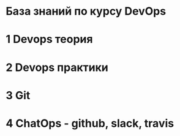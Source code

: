 # База знаний по курсу DevOps

# 1 Devops теория

# 2 Devops практики

# 3 Git

# 4 ChatOps - github, slack, travis

